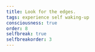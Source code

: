 ```yaml
---
title: Look for the edges.
tags: experience self waking-up
consciousness: true
order: 8
selfbreak: true
selfbreakorder: 3
---
```


